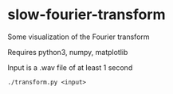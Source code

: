 # slow-fourier-transform
Some visualization of the Fourier transform

Requires python3, numpy, matplotlib

Input is a .wav file of at least 1 second

```
./transform.py <input>
```
